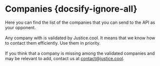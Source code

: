 # Companies  {docsify-ignore-all}

Here you can find the list of the companies that you can send to the API as your opponent.
<br/>
<br/>
Any company with <i class="fa fa-check-circle"></i> is validated by Justice.cool. It means that we know how to contact them efficiently. Use them in priority.
<br/>
<br/>
If you think that a company is missing among the validated companies and may be relevant to add, contact us at contact@justice.cool.

<vue>
    <template>
        <div style="margin-bottom:10px;">
        {{litigationType}}
            <select class="select-type" v-model="litigationType" @change="onLitigationTypeChange">
                <option value="">-- Filter by litigation type --</option>
                <option v-for="opt in litigationTypeOpt" :value="opt.value">
                    <span> {{ opt.display }}</span>
                </option>
            </select>
        </div>
        <form class="search-container">
            <input type="text" @keyup="find" class="search-bar" placeholder="Search for a company">
            <a href="#"><img class="search-icon" src="/_media/search-icon.png"></a>
        </form>
        <table>
            <tr>
                <th>Identifier</th>
                <th>Name</th>
                <th>Litigation type</th>
            </tr>
            <tr v-for="i in results">
                <td>
                    <div class="varid">
                        <i class="fa fa-copy" tooltip="Copy to clipboard" @click="copy(i.value)"></i>
                        {{i.value}}
                        <i v-if="i.value.startsWith('known:')" class="fa fa-check-circle" tooltip="Validated company"></i>
                    </div>
                </td>
                <td>{{i.data.name}}</td>
                <td style="text-align: center">{{displayFor(i.data.litigationType)}}</td>
            </tr>
        </table>
    </template>
    <script>
        return {
            data: {
                results: [],
                currentSearch: null,
                litigationTypeOpt: [],
                litigationType: ''
            },
            methods: {
                async doFind(txt) {
                    this.currentSearch = txt;
                    let reqData = {txt};
                    if (this.litigationType)
                        reqData.litigationType = this.litigationType;
                    const data = await auth.queryPrivate(`query FindCompany($txt: String!, $litigationType: String) {modelize { suggestCompanies(litigationType: $litigationType, suggest: $txt)}}`, reqData);
                    if (this.currentSearch === txt)
                        this.results = data.modelize.suggestCompanies;
                },
                async getLitigationTypes() {
                    const data = await auth.queryPrivate(`query getLitigationType {
                        modelize {
                            publicVariables (filter: "litigationType") { type }
                        }}`)
                    this.litigationTypeOpt = data.modelize.publicVariables[0].type.options;
                },
                onLitigationTypeChange() {
                    this.doFind(this.currentSearch || '')
                },
                displayFor(type) {
                    if (!type)
                        return '-';
                    const litType = this.litigationTypeOpt.find(t => t.value === type);
                    if (!litType)
                        return '-';
                    return litType.display;
                },
                copy(txt) {
                    copyToClipboard(txt);
                },
                find: debounce(function(e) {
                    this.doFind(e.target.value);
                }, 100),
            },
            mounted() {
                this.doFind('');
                this.getLitigationTypes();
            }
        };
    </script>
</vue>

<style>
.select-type {
    height: 40px; 
    font-size: 16px
}
.varid {
    width: 15em;
    overflow: hidden;
    text-overflow: ellipsis;
    position: relative;
    white-space: nowrap;
}
.varid .fa {
    opacity: 0.5;
    transition: opacity 0.3s;
    cursor: pointer;
    margin-right: 0.3em;
}
.varid .fa:hover {
    opacity: 1;
}

table, tbody {
    width: 100%;
}

table {

    /* weird... */
    transform: translateY(-4em);
}

.search-container{
  width: 100%;
  display: block;
}

input.search-bar{
  margin: 0 auto;
  width: 100%;
  height: 45px;
  padding: 0 20px;
  font-size: 1rem;
  border: 1px solid #D0CFCE;
  outline: none;
}
input.search-bar:focus {
    border: 1px solid #008ABF;
    transition: 0.35s ease;
    color: #008ABF;
}
 input.search-bar:focus::-webkit-input-placeholder{
      transition: opacity 0.45s ease;
  	  opacity: 0;
     }
input.search-bar:focus::-moz-placeholder {
      transition: opacity 0.45s ease;
  	  opacity: 0;
     }
input.search-bar:focus :-ms-placeholder {
     transition: opacity 0.45s ease;
  	 opacity: 0;
     }

.search-icon {
  position: relative;
  float: right;
  width: 75px;
  height: 75px;
  top: -62px;
  right: -15px;
}

</style>